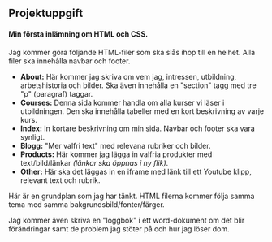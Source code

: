 ## Projektuppgift

#### Min första inlämning om HTML och CSS.

Jag kommer göra följande HTML-filer som ska slås ihop till en helhet. Alla filer ska innehålla navbar och footer.
* **About:** Här kommer jag skriva om vem jag, intressen, utbildning, arbetshistoria och bilder. Ska även innehålla en "section" tagg med tre "p" (paragraf) taggar.
* **Courses:** Denna sida kommer handla om alla kurser vi läser i utbildningen. Den ska innehålla tabeller med en kort beskrivning av varje kurs.
* **Index:** In kortare beskrivning om min sida. Navbar och footer ska vara synligt.
* **Blogg:** "Mer valfri text" med relevana rubriker och bilder.
* **Products:** Här kommer jag lägga in valfria produkter med text/bild/länkar *(länkar ska öppnas i ny flik)*. 
* **Other:** Här ska det läggas in en iframe med länk till ett Youtube klipp, relevant text och rubrik.


Här är en grundplan som jag har tänkt. HTML filerna kommer följa samma tema med samma bakgrundsbild/fonter/färger.

Jag kommer även skriva en "loggbok" i ett word-dokument om det blir förändringar samt de problem jag stöter på och hur jag löser dom.